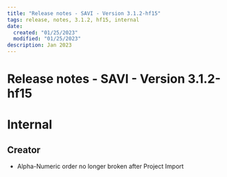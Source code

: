```yaml
---
title: "Release notes - SAVI - Version 3.1.2-hf15"
tags: release, notes, 3.1.2, hf15, internal
date:
  created: "01/25/2023"
  modified: "01/25/2023"
description: Jan 2023
---
```


# Release notes - SAVI - Version 3.1.2-hf15

# Internal
## Creator
* Alpha-Numeric order no longer broken after Project Import